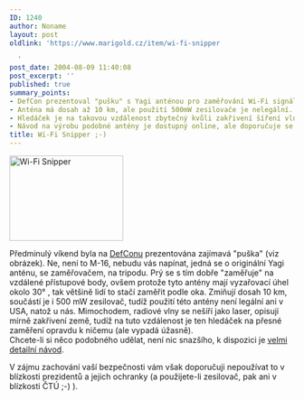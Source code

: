 ```yaml
---
ID: 1240
author: Noname
layout: post
oldlink: 'https://www.marigold.cz/item/wi-fi-snipper

  '
post_date: 2004-08-09 11:40:08
post_excerpt: ''
published: true
summary_points:
- DefCon prezentoval "pušku" s Yagi anténou pro zaměřování Wi-Fi signálů.
- Anténa má dosah až 10 km, ale použití 500mW zesilovače je nelegální.
- Hledáček je na takovou vzdálenost zbytečný kvůli zakřivení šíření vln.
- Návod na výrobu podobné antény je dostupný online, ale doporučuje se opatrnost.
title: Wi-Fi Snipper ;-)
---
```


<div class="rightbox"><img src="/wp-content/uploads/cache/20040809-wifi-gun.jpg" alt="Wi-Fi Snipper" width="201" height="151" /></div><p>
Předminulý víkend byla na <a href="http://www.defcon.org/html/defcon-12/dc-12-index.html">DefConu</a> prezentována zajímavá "puška" (viz obrázek). Ne, není to M-16, nebudu vás napínat, jedná se o originální Yagi anténu, se zaměřovačem, na tripodu. Prý se s tím dobře "zaměřuje" na vzdálené přístupové body, ovšem protože tyto antény mají vyzařovací úhel okolo 30° , tak většině lidí to stačí zaměřit podle oka. Zmiňují dosah 10 km, součástí je i 500 mW zesilovač, tudíž použití této antény není legální ani v USA, natož u nás. Mimochodem, radiové vlny se nešíří jako laser, opisují mírně zakřivení země, tudíž na tuto vzdálenost je ten hledáček na přesné zaměření opravdu k ničemu (ale vypadá úžasně).<br/>Chcete-li si něco podobného udělat, není nic snazšího, k dispozici je <a href="http://www.shmoocon.org/sniperyagi/">velmi detailní návod</a>.</p>
<p>
V zájmu zachování vaší bezpečnosti vám však doporučuji nepoužívat to v blízkosti prezidentů a jejich ochranky (a použijete-li zesilovač, pak ani v blízkosti ČTÚ ;-) ).</p>